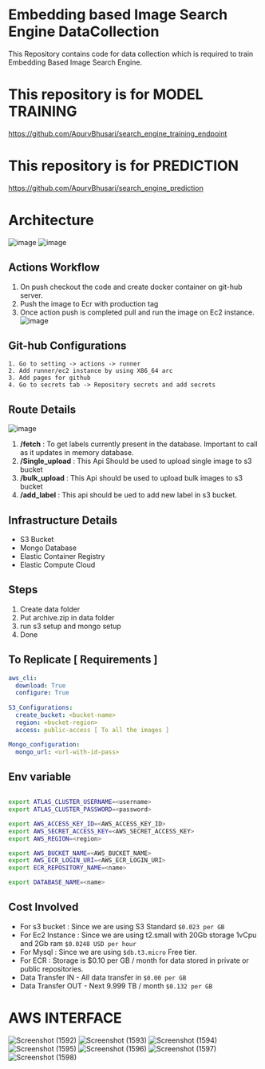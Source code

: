 
# Embedding based Image Search Engine DataCollection
This Repository contains code for data collection which is required to train Embedding Based Image Search Engine.

# This repository is for MODEL TRAINING 
https://github.com/ApurvBhusari/search_engine_training_endpoint
# This repository is for PREDICTION
https://github.com/ApurvBhusari/search_engine_prediction

# Architecture
![image](https://user-images.githubusercontent.com/40850370/194913612-69d32e6d-56b7-4b1b-a811-48c6c5b27f52.png)
![image](https://user-images.githubusercontent.com/40850370/194917419-ca176a45-bafb-4346-9942-cd59f042f33b.png)

## Actions Workflow 
1. On push checkout the code and create docker container on git-hub server.
2. Push the image to Ecr with production tag 
3. Once action push is completed pull and run the image on Ec2 instance.
![image](https://user-images.githubusercontent.com/40850370/189590432-7009c484-dcd6-4de4-8861-dd93d5eb1572.png)

## Git-hub Configurations
```text
1. Go to setting -> actions -> runner
2. Add runner/ec2 instance by using X86_64 arc
3. Add pages for github
4. Go to secrets tab -> Repository secrets and add secrets 
```
## Route Details 
![image](https://user-images.githubusercontent.com/40850370/189587344-4044f19a-2da7-495f-a482-3533fc362e74.png)

1. **/fetch**  : To get labels currently present in the database. Important to call as it updates in memory database.
2. **/Single_upload** : This Api Should be used to upload single image to s3 bucket
3. **/bulk_upload**   : This Api should be used to upload bulk images to s3 bucket
4. **/add_label** :  This api should be ued to add new label in s3 bucket.

## Infrastructure Details
- S3 Bucket 
- Mongo Database
- Elastic Container Registry
- Elastic Compute Cloud

## Steps
1. Create data folder 
2. Put archive.zip in data folder 
3. run s3 setup and mongo setup
4. Done

## To Replicate [ Requirements ]
```yaml
aws_cli:
  download: True
  configure: True
  
S3_Configurations:
  create_bucket: <bucket-name>
  region: <bucket-region>
  access: public-access [ To all the images ]

Mongo_configuration:
  mongo_url: <url-with-id-pass>

```
## Env variable

```bash

export ATLAS_CLUSTER_USERNAME=<username>
export ATLAS_CLUSTER_PASSWORD=<password>

export AWS_ACCESS_KEY_ID=<AWS_ACCESS_KEY_ID>
export AWS_SECRET_ACCESS_KEY=<AWS_SECRET_ACCESS_KEY>
export AWS_REGION=<region>

export AWS_BUCKET_NAME=<AWS_BUCKET_NAME>
export AWS_ECR_LOGIN_URI=<AWS_ECR_LOGIN_URI>
export ECR_REPOSITORY_NAME=<name>

export DATABASE_NAME=<name>
```


## Cost Involved
- For s3 bucket    :  Since we are using S3 Standard `$0.023 per GB`
- For Ec2 Instance :  Since we are using t2.small with 20Gb storage 1vCpu and 2Gb ram `$0.0248 USD per hour`
- For Mysql : Since we are using `$db.t3.micro` Free tier.
- For ECR : Storage is $0.10 per GB / month for data stored in private or public repositories.
- Data Transfer IN  - All data transfer in	`$0.00 per GB`
- Data Transfer OUT - Next 9.999 TB / month	`$0.132 per GB`

# AWS INTERFACE 
![Screenshot (1592)](https://github.com/ApurvBhusari/search_engine_data_collection/assets/80256026/11438c79-2cc5-4aba-8037-d2cd097677b4)
![Screenshot (1593)](https://github.com/ApurvBhusari/search_engine_data_collection/assets/80256026/a3f488be-40fc-48dc-b70a-f07d62f9fa8c)
![Screenshot (1594)](https://github.com/ApurvBhusari/search_engine_data_collection/assets/80256026/a184ee61-b7c1-488b-b0d6-8a3bb61305ea)
![Screenshot (1595)](https://github.com/ApurvBhusari/search_engine_data_collection/assets/80256026/0b7974fb-c1cd-45e2-9685-df20af29887d)
![Screenshot (1596)](https://github.com/ApurvBhusari/search_engine_data_collection/assets/80256026/54c05e20-9ffd-4051-aee3-15ca111b62c3)
![Screenshot (1597)](https://github.com/ApurvBhusari/search_engine_data_collection/assets/80256026/57583eeb-dfbe-4f38-abc2-79419e26f5f2)
![Screenshot (1598)](https://github.com/ApurvBhusari/search_engine_data_collection/assets/80256026/9fd324fa-9884-4910-9c74-27fa18bd9528)


